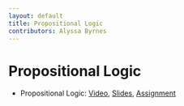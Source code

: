 ```yaml
---
layout: default
title: Propositional Logic
contributors: Alyssa Byrnes
---
```


# Propositional Logic

* Propositional Logic: [Video](https://youtu.be/Jf7lZ_LQ5FM), [Slides](/comp283/lessons/PropLogic.html), [Assignment](https://www.gradescope.com/)

